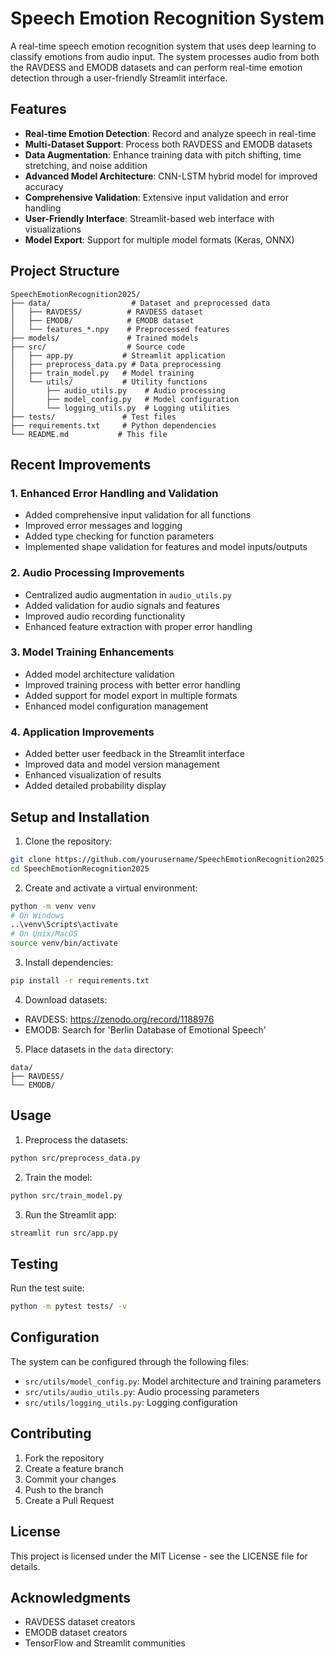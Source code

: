 # Speech Emotion Recognition System

A real-time speech emotion recognition system that uses deep learning to classify emotions from audio input. The system processes audio from both the RAVDESS and EMODB datasets and can perform real-time emotion detection through a user-friendly Streamlit interface.

## Features

- **Real-time Emotion Detection**: Record and analyze speech in real-time
- **Multi-Dataset Support**: Process both RAVDESS and EMODB datasets
- **Data Augmentation**: Enhance training data with pitch shifting, time stretching, and noise addition
- **Advanced Model Architecture**: CNN-LSTM hybrid model for improved accuracy
- **Comprehensive Validation**: Extensive input validation and error handling
- **User-Friendly Interface**: Streamlit-based web interface with visualizations
- **Model Export**: Support for multiple model formats (Keras, ONNX)

## Project Structure

```
SpeechEmotionRecognition2025/
├── data/                  # Dataset and preprocessed data
│   ├── RAVDESS/          # RAVDESS dataset
│   ├── EMODB/            # EMODB dataset
│   └── features_*.npy    # Preprocessed features
├── models/               # Trained models
├── src/                  # Source code
│   ├── app.py           # Streamlit application
│   ├── preprocess_data.py # Data preprocessing
│   ├── train_model.py   # Model training
│   └── utils/           # Utility functions
│       ├── audio_utils.py    # Audio processing
│       ├── model_config.py   # Model configuration
│       └── logging_utils.py  # Logging utilities
├── tests/               # Test files
├── requirements.txt     # Python dependencies
└── README.md           # This file
```

## Recent Improvements

### 1. Enhanced Error Handling and Validation
- Added comprehensive input validation for all functions
- Improved error messages and logging
- Added type checking for function parameters
- Implemented shape validation for features and model inputs/outputs

### 2. Audio Processing Improvements
- Centralized audio augmentation in `audio_utils.py`
- Added validation for audio signals and features
- Improved audio recording functionality
- Enhanced feature extraction with proper error handling

### 3. Model Training Enhancements
- Added model architecture validation
- Improved training process with better error handling
- Added support for model export in multiple formats
- Enhanced model configuration management

### 4. Application Improvements
- Added better user feedback in the Streamlit interface
- Improved data and model version management
- Enhanced visualization of results
- Added detailed probability display

## Setup and Installation

1. Clone the repository:
```bash
git clone https://github.com/yourusername/SpeechEmotionRecognition2025.git
cd SpeechEmotionRecognition2025
```

2. Create and activate a virtual environment:
```bash
python -m venv venv
# On Windows
..\venv\Scripts\activate
# On Unix/MacOS
source venv/bin/activate
```

3. Install dependencies:
```bash
pip install -r requirements.txt
```

4. Download datasets:
- RAVDESS: https://zenodo.org/record/1188976
- EMODB: Search for 'Berlin Database of Emotional Speech'

5. Place datasets in the `data` directory:
```
data/
├── RAVDESS/
└── EMODB/
```

## Usage

1. Preprocess the datasets:
```bash
python src/preprocess_data.py
```

2. Train the model:
```bash
python src/train_model.py
```

3. Run the Streamlit app:
```bash
streamlit run src/app.py
```

## Testing

Run the test suite:
```bash
python -m pytest tests/ -v
```

## Configuration

The system can be configured through the following files:
- `src/utils/model_config.py`: Model architecture and training parameters
- `src/utils/audio_utils.py`: Audio processing parameters
- `src/utils/logging_utils.py`: Logging configuration

## Contributing

1. Fork the repository
2. Create a feature branch
3. Commit your changes
4. Push to the branch
5. Create a Pull Request

## License

This project is licensed under the MIT License - see the LICENSE file for details.

## Acknowledgments

- RAVDESS dataset creators
- EMODB dataset creators
- TensorFlow and Streamlit communities
